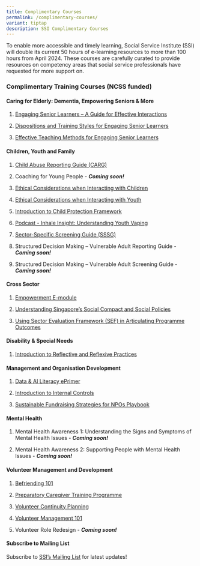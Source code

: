 ```yaml
---
title: Complimentary Courses
permalink: /complimentary-courses/
variant: tiptap
description: SSI Complimentary Courses
---
```

<p>To enable more accessible and timely learning, Social Service Institute
(SSI) will double its current 50 hours of e-learning resources to more
than 100 hours from April 2024. These courses are carefully curated to
provide resources on competency areas that social service professionals
have requested for more support on.</p>
<h3><strong>Complimentary Training Courses (NCSS funded)</strong></h3>
<h4><strong>Caring for Elderly: Dementia, Empowering Seniors &amp; More</strong></h4>
<ol data-tight="true" class="tight">
<li>
<p><a href="https://iltms.ssi.gov.sg/registration/schedule?coursecode=SSI0129" rel="noopener nofollow" target="_blank">Engaging Senior Learners – A Guide for Effective Interactions</a>
</p>
</li>
<li>
<p><a href="https://iltms.ssi.gov.sg/registration/schedule?coursecode=SSI0130" rel="noopener nofollow" target="_blank">Dispositions and Training Styles for Engaging Senior Learners</a>
</p>
</li>
<li>
<p><a href="https://iltms.ssi.gov.sg/registration/schedule?coursecode=SSI0131" rel="noopener nofollow" target="_blank">Effective Teaching Methods for Engaging Senior Learners</a>
</p>
</li>
</ol>
<h4><strong>Children, Youth and Family</strong></h4>
<ol data-tight="true" class="tight">
<li>
<p><a href="https://iltms.ssi.gov.sg/registration/schedule?coursecode=SCYF434" rel="noopener noreferrer nofollow" target="_blank">Child Abuse Reporting Guide (CARG)</a>
</p>
</li>
<li>
<p>Coaching for Young People - <strong><em>Coming soon!</em></strong>
</p>
</li>
<li>
<p><a href="https://iltms.ssi.gov.sg/registration/schedule?coursecode=SSI0151" rel="noopener nofollow" target="_blank">Ethical Considerations when Interacting with Children</a>
</p>
</li>
<li>
<p><a href="https://iltms.ssi.gov.sg/registration/schedule?coursecode=SSI0152" rel="noopener nofollow" target="_blank">Ethical Considerations when Interacting with Youth</a>
</p>
</li>
<li>
<p><a href="https://iltms.ssi.gov.sg/registration/schedule?coursecode=SCYF435" rel="noopener noreferrer nofollow" target="_blank">Introduction to Child Protection Framework</a>
</p>
</li>
<li>
<p><a href="https://iltms.ssi.gov.sg/registration/schedule?coursecode=SSI0160" rel="noopener nofollow" target="_blank">Podcast - Inhale Insight: Understanding Youth Vaping</a>
</p>
</li>
<li>
<p><a href="https://iltms.ssi.gov.sg/registration/schedule?coursecode=SCYF436" rel="noopener noreferrer nofollow" target="_blank">Sector-Specific Screening Guide (SSSG)</a>
</p>
</li>
<li>
<p>Structured Decision Making – Vulnerable Adult Reporting Guide - <strong><em>Coming soon!</em></strong>
</p>
</li>
<li>
<p>Structured Decision Making – Vulnerable Adult Screening Guide - <strong><em>Coming soon!</em></strong>
</p>
</li>
</ol>
<h4><strong>Cross Sector</strong></h4>
<ol data-tight="true" class="tight">
<li>
<p><a href="https://iltms.ssi.gov.sg/registration/schedule?coursecode=SSI0170" rel="noopener nofollow" target="_blank">Empowerment E-module</a>
</p>
</li>
<li>
<p><a href="https://iltms.ssi.gov.sg/Registration/schedule?coursecode=SSI0162" rel="noopener nofollow" target="_blank">Understanding Singapore’s Social Compact and Social Policies</a>
</p>
</li>
<li>
<p><a href="https://iltms.ssi.gov.sg/registration/schedule?coursecode=SSI0147" rel="noopener nofollow" target="_blank">Using Sector Evaluation Framework (SEF) in Articulating Programme Outcomes</a>
</p>
</li>
</ol>
<h4><strong>Disability &amp; Special Needs</strong></h4>
<ol data-tight="true" class="tight">
<li>
<p><a href="https://iltms.ssi.gov.sg/registration/schedule?coursecode=SSI0157" rel="noopener nofollow" target="_blank">Introduction to Reflective and Reflexive Practices</a>
</p>
</li>
</ol>
<h4><strong>Management and Organisation Development</strong></h4>
<ol data-tight="true" class="tight">
<li>
<p><a href="https://iltms.ssi.gov.sg/registration/schedule?coursecode=SSI0140" rel="noopener nofollow" target="_blank">Data &amp; AI Literacy ePrimer</a>
</p>
</li>
<li>
<p><a href="https://iltms.ssi.gov.sg/registration/schedule?coursecode=SCOF430" rel="noopener noreferrer nofollow" target="_blank">Introduction to Internal Controls</a>
</p>
</li>
<li>
<p><a href="https://iltms.ssi.gov.sg/registration/schedule?coursecode=SSI0132" rel="noopener nofollow" target="_blank">Sustainable Fundraising Strategies for NPOs Playbook</a>
</p>
</li>
</ol>
<h4><strong>Mental Health</strong></h4>
<ol data-tight="true" class="tight">
<li>
<p>Mental Health Awareness 1: Understanding the Signs and Symptoms of Mental
Health Issues - <strong><em>Coming soon!</em></strong>
</p>
</li>
<li>
<p>Mental Health Awareness 2: Supporting People with Mental Health Issues
- <strong><em>Coming soon!</em></strong>
</p>
</li>
</ol>
<h4><strong>Volunteer Management and Development</strong></h4>
<ol data-tight="true" class="tight">
<li>
<p><a href="https://iltms.ssi.gov.sg/registration/schedule?coursecode=SSI0035" rel="noopener noreferrer nofollow" target="_blank">Befriending 101</a>
</p>
</li>
<li>
<p><a href="https://iltms.ssi.gov.sg/registration/schedule?coursecode=SSI0002" rel="noopener noreferrer nofollow" target="_blank">Preparatory Caregiver Training Programme</a>
</p>
</li>
<li>
<p><a href="https://iltms.ssi.gov.sg/registration/schedule?coursecode=SSI0167" rel="noopener nofollow" target="_blank">Volunteer Continuity Planning</a>
</p>
</li>
<li>
<p><a href="https://iltms.ssi.gov.sg/registration/schedule?coursecode=SSI0125" rel="noopener nofollow" target="_blank">Volunteer Management 101</a>
</p>
</li>
<li>
<p>Volunteer Role Redesign - <strong><em>Coming soon!</em></strong>
</p>
</li>
</ol>
<h4><strong>Subscribe to Mailing List</strong></h4>
<p>Subscribe to&nbsp;<a href="https://form.gov.sg/#!/62062a0f8cb95c001235e55d" rel="noopener noreferrer nofollow" target="_blank"><u>SSI’s Mailing List</u></a>&nbsp;for
latest updates!</p>
<p></p>